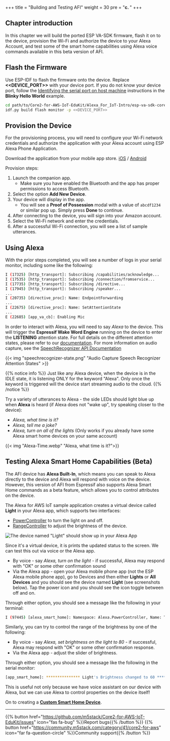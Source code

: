 +++
title = "Building and Testing AFI"
weight = 30
pre = "<b>c. </b>"
+++

## Chapter introduction
In this chapter we will build the ported ESP VA-SDK firmware, flash it on to the device, provision the Wi-Fi and authorize the device to your Alexa Account, and test some of the smart home capabilities using Alexa voice commands available in this beta version of AFI.

## Flash the Firmware
Use ESP-IDF to flash the firmware onto the device. Replace **<<DEVICE_PORT>>** with your device port. If you do not know your device port, follow the [Identifying the serial port on host machine](/en/blinky-hello-world/device-provisioning.html#identifying-the-serial-port-on-host-machine) instructions in the **Blinky Hello World** example.
```bash
cd path/to/Core2-for-AWS-IoT-EduKit/Alexa_For_IoT-Intro/esp-va-sdk-core2foraws/examples/amazon_aia/
idf.py build flash monitor -p <<DEVICE_PORT>>
```

## Provision the Device
For the provisioning process, you will need to configure your Wi-Fi network credentials and authorize the application with your Alexa account using ESP Alexa Phone Application.

Download the application from your mobile app store.
[iOS](https://apps.apple.com/in/app/esp-alexa/id1464127534) / [Android](https://play.google.com/store/apps/details?id=com.espressif.provbleavs)

Provision steps:
1. Launch the companion app.
   - Make sure you have enabled the Bluetooth and the app has proper permissions to access Bluetooth. 
2. Select the option **Add New Device**.
3. Your device will display in the app. 
   - You will see a **Proof of Possession** modal with a value of `abcdf1234` or similar pop up. Simply press **Done** to continue.
4. After connecting to the device, you will sign into your Amazon account. 
5. Select the Wi-Fi network and enter the credentials.
6. After a successful Wi-Fi connection, you will see a list of sample utterances.

## Using Alexa
With the prior steps completed, you will see a number of logs in your serial monitor, including some like the following:

```bash
I (17325) [http_transport]: Subscribing /capabilities/acknowledge...
I (17535) [http_transport]: Subscribing /connection/fromservice...
I (17735) [http_transport]: Subscribing /directive...
I (17945) [http_transport]: Subscribing /speaker...
...
I (20735) [directive_proc]: Name: EndpointForwarding
...
I (22675) [directive_proc]: Name: SetAttentionState
...
E (22685) [app_va_cb]: Enabling Mic
```

In order to interact with Alexa, you will need to say *Alexa* to the device. This will trigger the **Espressif Wake Word Engine** running on the device to enter the **LISTENING** attention state. For full details on the different attention states, please refer to our [documentation](https://developer.amazon.com/en-US/docs/alexa/alexa-voice-service/ux-design-attention.html#states). For more information on audio capture, see the [SpeechRecognizer API Documentation](https://developer.amazon.com/en-US/docs/alexa/alexa-voice-service/avs-speechrecognizer-concepts.html)

{{< img "speechrecognizer-state.png" "Audio Capture Speech Recognizer Attention States" >}} 

{{% notice info %}}
Just like any Alexa device, when the device is in the IDLE state, it is listening ONLY for the keyword "Alexa". Only once the keyword is triggered will the device start streaming audio to the cloud.
{{% /notice %}}

Try a variety of utterances to Alexa - the side LEDs should light blue up when **Alexa** is heard (if Alexa does not "wake up", try speaking closer to the device):
* _Alexa, what time is it?_
* _Alexa, tell me a joke?_
* _Alexa, turn on all of the lights_ (Only works if you already have some Alexa smart home devices on your same account)

{{< img "Alexa-Time.webp" "Alexa, what time is it?">}} 

## Testing Alexa Smart Home Capabilities (Beta)
The AFI device has **Alexa Built-In**, which means you can speak to Alexa directly to the device and Alexa will respond with voice on the device. However, this version of AFI from Espressif also supports Alexa Smart Home commands as a beta feature, which allows you to control attributes on the device.

The Alexa for AWS IoT sample application creates a virtual device called **Light** in your Alexa app, which supports two interfaces:

* [PowerController](https://developer.amazon.com/en-US/docs/alexa/alexa-voice-service/alexa-powercontroller.html) to turn the light on and off.
* [RangeController](https://developer.amazon.com/en-US/docs/alexa/alexa-voice-service/alexa-rangecontroller.html) to adjust the brightness of the device.

![The device named "Light" should show up in your Alexa App](building-and-testing-afi/AlexaApp-LightDevice.png?height=500px)

Since it's a virtual device, it is prints the updated status to the screen. We can test this out via voice or the Alexa app.

* By voice - say _Alexa, turn on the light_ - if successful, Alexa may respond with "OK" or some other confirmation sound
* Via the Alexa app - open your Alexa mobile phone app (not the ESP Alexa mobile phone app), go to Devices and then either **Lights** or **All Devices** and you should see the device named **Light** (see screenshots below). Tap the power icon and you should see the icon toggle between off and on. 

Through either option, you should see a message like the following in your terminal:
```bash
I (97445) [alexa_smart_home]: Namespace: Alexa.PowerController, Name: TurnOn
```

Similarly, you can try to control the range of the brightness by one of the following: 

* By voice - say _Alexa, set brightness on the light to 80_ - if successful, Alexa may respond with "OK" or some other confirmation response.
* Via the Alexa app - adjust the slider of brightness.

Through either option, you should see a message like the following in the serial monitor:
```bash
[app_smart_home]: *************** Light's Brightness changed to 60 ***************
```

This is useful not only because we have voice assistant on our device with Alexa, but we can use Alexa to control properties on the device itself!

On to creating a [**Custom Smart Home Device**](/en/intro-to-alexa-for-iot/custom-smart-home-device.html).

---
{{% button href="https://github.com/m5stack/Core2-for-AWS-IoT-EduKit/issues" icon="fas fa-bug" %}}Report bugs{{% /button %}} {{% button href="https://community.m5stack.com/category/41/core2-for-aws" icon="far fa-question-circle" %}}Community support{{% /button %}}